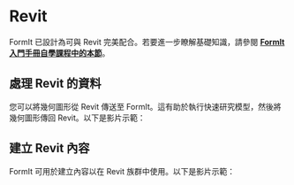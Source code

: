 # Revit

FormIt 已設計為可與 Revit 完美配合。若要進一步瞭解基礎知識，請參閱 [**FormIt 入門手冊自學課程中的本節**]()。

## 處理 Revit 的資料

您可以將幾何圖形從 Revit 傳送至 FormIt。這有助於執行快速研究模型，然後將幾何圖形傳回 Revit。以下是影片示範：

## 建立 Revit 內容

FormIt 可用於建立內容以在 Revit 族群中使用。以下是影片示範：

